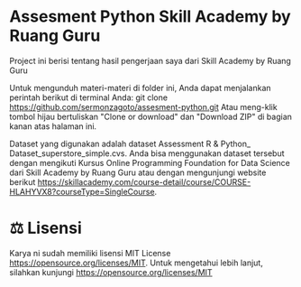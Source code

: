 # Assesment Python Skill Academy by Ruang Guru
Project ini berisi tentang hasil pengerjaan saya dari Skill Academy by Ruang Guru

Untuk mengunduh materi-materi di folder ini, Anda dapat menjalankan perintah berikut di terminal Anda:
git clone https://github.com/sermonzagoto/assesment-python.git
Atau meng-klik tombol hijau bertuliskan "Clone or download" dan "Download ZIP" di bagian kanan atas halaman ini.

Dataset yang digunakan adalah dataset Assessment R & Python_ Dataset_superstore_simple.cvs. Anda bisa menggunakan dataset tersebut dengan mengikuti Kursus Online Programming Foundation for Data Science dari Skill Academy by Ruang Guru atau dengan mengunjungi website berikut https://skillacademy.com/course-detail/course/COURSE-HLAHYVX8?courseType=SingleCourse.

# ⚖️ Lisensi
Karya ni sudah memiliki lisensi MIT License https://opensource.org/licenses/MIT. Untuk mengetahui lebih lanjut, silahkan kunjungi https://opensource.org/licenses/MIT
